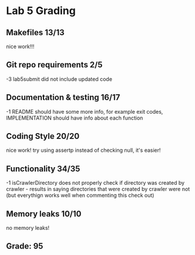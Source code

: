 # Lab 5 Grading 

## Makefiles 13/13

nice work!!!

## Git repo requirements 2/5

-3 lab5submit did not include updated code

## Documentation & testing 16/17

-1 README should have some more info, for example exit codes, IMPLEMENTATION should have info about each function

## Coding Style 20/20

nice work! try using assertp instead of checking null, it's easier!

## Functionality 34/35

-1 isCrawlerDirectory does not properly check if directory was created by crawler - results in saying directories that were created by crawler were not (but everythign works well when commenting this check out)

## Memory leaks 10/10

no memory leaks!

## Grade: 95
